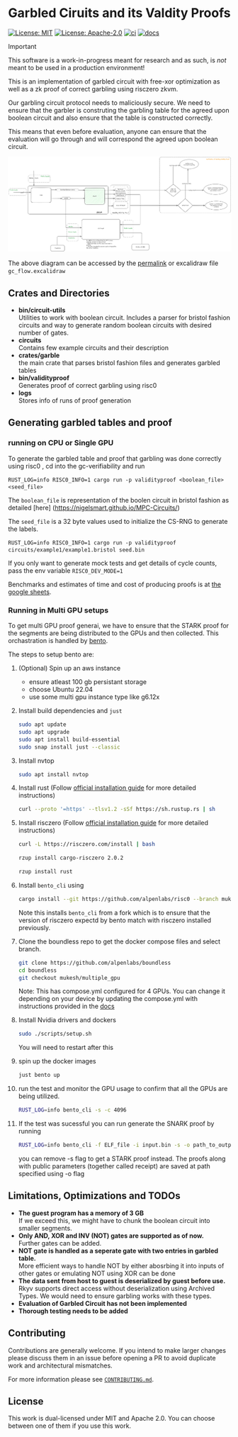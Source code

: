 # Garbled Ciruits and its Valdity Proofs

[![License: MIT](https://img.shields.io/badge/License-MIT-blue.svg)](https://opensource.org/licenses/MIT)
[![License: Apache-2.0](https://img.shields.io/badge/License-Apache-blue.svg)](https://opensource.org/licenses/apache-2-0)
[![ci](https://github.com/alpenlabs/verifiable-garbling/actions/workflows/lint.yml/badge.svg?event=push)](https://github.com/alpenlabs/verifiable-garbling/actions)
[![docs](https://img.shields.io/badge/docs-docs.rs-orange)](https://docs.rs/rust-template)

> [!IMPORTANT]
> This software is a work-in-progress meant for research and as such, is _not_ meant to be used in a production environment!

This is an implementation of garbled circuit with free-xor optimization as well as a zk proof of correct garbling using risczero zkvm.

Our garbling circuit protocol needs to maliciously secure.
We need to ensure that the garbler is construting the garbling table for the agreed upon boolean circuit and also ensure that the table is constructed correctly.

This means that even before evaluation, anyone can ensure that the evaluation will go through and will correspond the agreed upon boolean circuit.

![FlowChart for Garbling and OT proofs](./gc_flow.png)

The above diagram can be accessed by the [permalink](https://excalidraw.com/#json=am-3JTklHgd7PQt2yk6Rd,WMfQXMzK2kjoWY0FMF0lpA) or excalidraw file `gc_flow.excalidraw`

## Crates and Directories

- **bin/circuit-utils**\
   Utilities to work with boolean circuit. Includes a parser for bristol fashion circuits and way to generate random boolean circuits with desired number of gates.
- **circuits**\
  Contains few example circuits and their description
- **crates/garble**\
  the main crate that parses bristol fashion files and generates garbled tables
- **bin/validityproof**\
  Generates proof of correct garbling using risc0
- **logs**\
  Stores info of runs of proof generation

## Generating garbled tables and proof

### running on CPU or Single GPU

To generate the garbled table and proof that garbling was done correctly using risc0 , cd into the gc-verifiability and run

```{bash}
RUST_LOG=info RISC0_INFO=1 cargo run -p validityproof <boolean_file> <seed_file>
```

The `boolean_file` is representation of the boolen circuit in bristol fashion as detailed [here] (https://nigelsmart.github.io/MPC-Circuits/)

The `seed_file` is a 32 byte values used to initialize the CS-RNG to generate the labels.

```{bash}
RUST_LOG=info RISC0_INFO=1 cargo run -p validityproof circuits/example1/example1.bristol seed.bin
```

If you only want to generate mock tests and get details of cycle counts, pass the env variable `RISC0_DEV_MODE=1`

Benchmarks and estimates of time and cost of producing proofs is at [the google sheets](https://docs.google.com/spreadsheets/d/1eevdDvaPIOrKF8rlpQFpkSJ2ttlDV_-BcC1MkK_ywR4/edit?gid=855613280#gid=855613280).

### Running in Multi GPU setups

To get multi GPU proof generai, we have to ensure that the STARK proof for the segments are being distributed to the GPUs and then collected. This orchastration is handled by [bento](https://github.com/risc0/risc0/tree/main/bento).

The steps to setup bento are:

1. (Optional) Spin up an aws instance
    - ensure atleast 100 gb persistant storage
    - choose Ubuntu 22.04
    - use some multi gpu instance type like g6.12x

2. Install build dependencies and `just`

    ```bash
    sudo apt update
    sudo apt upgrade
    sudo apt install build-essential
    sudo snap install just --classic
    ```

3. Install nvtop

    ```bash
    sudo apt install nvtop
    ```

4. Install rust (Follow [official installation guide](https://www.rust-lang.org/tools/install) for more detailed instructions)

    ```bash
    curl --proto '=https' --tlsv1.2 -sSf https://sh.rustup.rs | sh
    ```

5. Install risczero (Follow [official installation guide](https://dev.risczero.com/api/zkvm/install) for more detailed instructions)

    ```bash
    curl -L https://risczero.com/install | bash
    ```

    ```bash
    rzup install cargo-risczero 2.0.2
    ```

    ```bash
    rzup install rust
    ```

6. Install `bento_cli` using

    ```bash
    cargo install --git https://github.com/alpenlabs/risc0 --branch mukesh/add_bento_to_v2.0 bento-client --bin bento_cli
    ```

    Note this installs `bento_cli` from a fork which is to ensure that the version of risczero expectd by bento match with risczero installed previously.

7. Clone the boundless repo to get the docker compose files and select branch.

    ```bash
    git clone https://github.com/alpenlabs/boundless
    cd boundless
    git checkout mukesh/multiple_gpu

    ```

    Note: This has compose.yml configured for 4 GPUs. You can change it depending on your device by updating the compose.yml with instructions provided in the [docs](https://docs.beboundless.xyz/provers/quick-start#configuring-bento)

8. Install Nvidia drivers and dockers

    ```bash
    sudo ./scripts/setup.sh
    ```

    You will need to restart after this

9. spin up the docker images

    ```bash
    just bento up
    ```

10. run the test and monitor the GPU usage to confirm that all the GPUs are being utilized.

    ```bash
    RUST_LOG=info bento_cli -s -c 4096
    ```

11. If the test was sucessful you can run generate the SNARK proof by running

    ```bash
    RUST_LOG=info bento_cli -f ELF_file -i input.bin -s -o path_to_output
    ```

    you can remove -s flag to get a STARK proof instead.
    The proofs along with public parameters (together called receipt) are saved at path specified using -o flag

## Limitations, Optimizations and TODOs

- **The guest program has a memory of 3 GB**\
If we exceed this, we might have to chunk the boolean circuit into smaller segments.
- **Only AND, XOR and INV (NOT) gates are supported as of now.**\
Further gates can be added.
- **NOT gate is handled as a seperate gate with two entries in garbled table.**\
More efficient ways to handle NOT by either abosrbing it into inputs of other gates or emulating NOT using XOR can be done
- **The data sent from host to guest is deserialized by guest before use.**
Rkyv supports direct access without deserialization using Archived Types. We would need to ensure garbling works with these types.
- **Evaluation of Garbled Circuit has not been implemented**
- **Thorough testing needs to be added**

## Contributing

Contributions are generally welcome.
If you intend to make larger changes please discuss them in an issue
before opening a PR to avoid duplicate work and architectural mismatches.

For more information please see [`CONTRIBUTING.md`](/CONTRIBUTING.md).

## License

This work is dual-licensed under MIT and Apache 2.0.
You can choose between one of them if you use this work.
